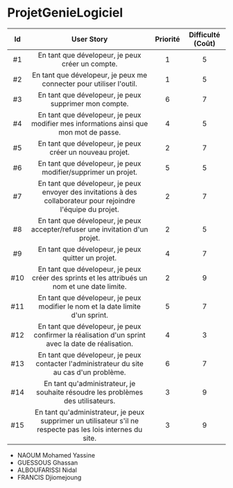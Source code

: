 # ProjetGenieLogiciel

| Id |      User Story      |  Priorité |  Difficulté (Coût) |
|:--:|:----------------------------------------------------------------------------:|:-:|:-:|
| #1 | En tant que dévelopeur, je peux créer un compte. | 1 | 5 |
| #2 | En tant que dévelopeur, je peux me connecter pour utiliser l'outil. | 1 | 5 |
| #3 | En tant que dévelopeur, je peux supprimer mon compte. | 6 | 7 |
| #4 | En tant que dévelopeur, je peux modifier mes informations ainsi que mon mot de passe. | 4 | 5 |
| #5 | En tant que dévelopeur, je peux créer un nouveau projet. | 2 | 7 |
| #6 | En tant que dévelopeur, je peux modifier/supprimer un projet. | 5 | 5 |
| #7 | En tant que dévelopeur, je peux envoyer des invitations à des collaborateur pour rejoindre l'équipe du projet. | 2 | 7 |
| #8 | En tant que dévelopeur, je peux accepter/refuser une invitation d'un projet. | 2 | 5 |
| #9 | En tant que dévelopeur, je peux quitter un projet. | 4 | 7 |
| #10 | En tant que dévelopeur, je peux créer des sprints et les attribués un nom et une date limite. | 2 | 9 | 
| #11 | En tant que dévelopeur, je peux modifier le nom et la date limite d'un sprint. | 5 | 7 |  
| #12 | En tant que dévelopeur, je peux confirmer la réalisation d'un sprint avec la date de réalisation. | 4 | 3 |
| #13 | En tant que dévelopeur, je peux contacter l'administrateur du site au cas d'un problème. | 6 | 7 |
| #14 | En tant qu'administrateur, je souhaite résoudre les problèmes des utilisateurs. | 3 | 9 |
| #15 | En tant qu'administrateur, je peux supprimer un utilisateur s'il ne respecte pas les lois internes du site. | 3 | 9 | 




* NAOUM Mohamed Yassine
* GUESSOUS Ghassan
* ALBOUFARISSI Nidal
* FRANCIS Djiomejoung
